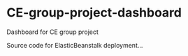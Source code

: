 # CE-group-project-dashboard
Dashboard for CE group project

Source code for ElasticBeanstalk deployment...
